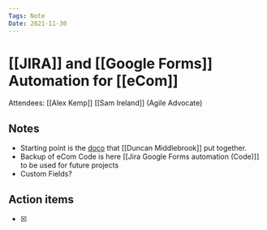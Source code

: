 ```yaml
---
Tags: Note
Date: 2021-11-30
---
```

# [[JIRA]] and [[Google Forms]] Automation for [[eCom]]

Attendees: [[Alex Kemp]] [[Sam Ireland]] (Agile Advocate)

## Notes
- Starting point is the [doco](https://woolworths-agile.atlassian.net/wiki/spaces/DAI/pages/4221404693/Google+Forms+Jira+Integration) that [[Duncan Middlebrook]] put together.
- Backup of eCom Code is here [[Jira Google Forms automation (Code)]] to be used for future projects
- Custom Fields?

## Action items
- [x] 